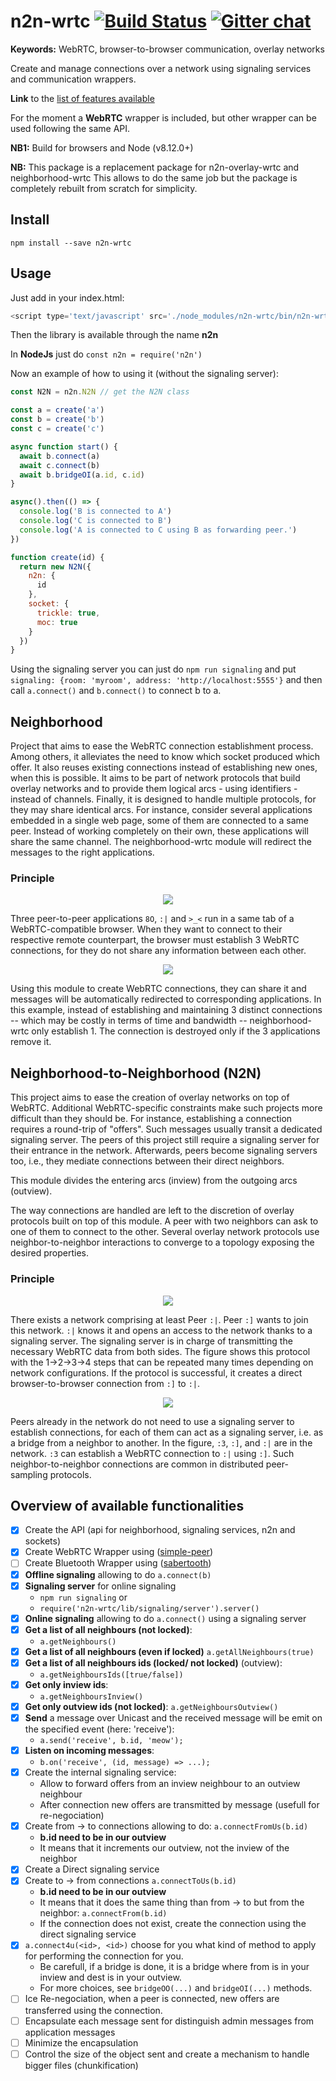 # n2n-wrtc [![Build Status](https://travis-ci.com/RAN3D/n2n-wrtc.svg?branch=master)](https://travis-ci.com/RAN3D/n2n-wrtc) [![Gitter chat](https://badges.gitter.im/gitterHQ/gitter.png)](https://gitter.im/ran3d/n2n-wrtc)

**Keywords:** WebRTC, browser-to-browser communication, overlay networks

Create and manage connections over a network using signaling services and communication wrappers.

 **Link** to the [list of features available](#features)

For the moment a **WebRTC** wrapper is included, but other wrapper can be used following the same API.

**NB1:** Build for browsers and Node (v8.12.0+)

**NB:** This package is a replacement package for n2n-overlay-wrtc and neighborhood-wrtc
This allows to do the same job but the package is completely rebuilt from scratch for simplicity.

## Install

```
npm install --save n2n-wrtc
```

## Usage

Just add in your index.html:
```js
<script type='text/javascript' src='./node_modules/n2n-wrtc/bin/n2n-wrtc.bundle.min.js'></script>
```

Then the library is available through the name **n2n**

In **NodeJs** just do `const n2n = require('n2n')`

Now an example of how to using it (without the signaling server):

```javascript
const N2N = n2n.N2N // get the N2N class

const a = create('a')
const b = create('b')
const c = create('c')

async function start() {
  await b.connect(a)
  await c.connect(b)
  await b.bridgeOI(a.id, c.id)
}

async().then(() => {
  console.log('B is connected to A')
  console.log('C is connected to B')
  console.log('A is connected to C using B as forwarding peer.')
})

function create(id) {
  return new N2N({
    n2n: {
      id
    },
    socket: {
      trickle: true,
      moc: true
    }
  })
}
```

Using the signaling server you can just do `npm run signaling` and put `signaling: {room: 'myroom', address: 'http://localhost:5555'}` and then call `a.connect()` and `b.connect()` to connect b to a.

## Neighborhood

Project that aims to ease the WebRTC connection establishment process. Among others, it alleviates the need to know which socket produced which offer. It also reuses existing connections instead of establishing new ones, when this is possible. It aims to be part of network protocols that build overlay networks and to provide them logical arcs - using identifiers - instead of channels. Finally, it is designed to handle multiple protocols, for they may share identical arcs. For instance, consider several applications embedded in a single web page, some of them are connected to a same peer. Instead of working completely on their own, these applications will share the same channel. The neighborhood-wrtc module will redirect the messages to the right applications.

### Principle

<p align="center">
<img src='./assets/img/notsharing.png#center' />
</p>

Three peer-to-peer applications ```8O```, ```:|``` and ```>_<``` run in a same
tab of a WebRTC-compatible browser. When they want to connect to their
respective remote counterpart, the browser must establish 3 WebRTC connections,
for they do not share any information between each other.

<p align="center">
<img src='./assets/img/sharing.png#center' />
</p>


Using this module to create WebRTC connections, they can share it and messages
will be automatically redirected to corresponding applications. In this example,
instead of establishing and maintaining 3 distinct connections -- which may be
costly in terms of time and bandwidth -- neighborhood-wrtc only establish 1. The
connection is destroyed only if the 3 applications remove it.

## Neighborhood-to-Neighborhood (N2N)

This project aims to ease the creation of overlay networks on top of WebRTC. Additional WebRTC-specific constraints make such projects more difficult than they should be. For instance, establishing a connection requires a round-trip of "offers". Such messages usually transit a dedicated signaling server. The peers of this project still require a signaling server for their entrance in the network. Afterwards, peers become signaling servers too, i.e., they mediate connections between their direct neighbors.

This module divides the entering arcs (inview) from the outgoing arcs (outview).

The way connections are handled are left to the discretion of overlay protocols built on top of this module. A peer with two neighbors can ask to one of them to connect to the other. Several overlay network protocols use neighbor-to-neighbor interactions to converge to a topology exposing the desired properties.

### Principle

<p align="center">
<img src='./assets/img/signal.png#center' />
</p>

There exists a network comprising at least Peer ```:|```. Peer ```:]``` wants to
join this network. ```:|``` knows it and opens an access to the network thanks
to a signaling server. The signaling server is in charge of transmitting the
necessary WebRTC data from both sides. The figure shows this protocol with the
1->2->3->4 steps that can be repeated many times depending on network
configurations. If the protocol is successful, it creates a direct
browser-to-browser connection from ```:]``` to ```:|```.

<p align="center">
<img  src='./assets/img/bridge.png#center' />
</p>

Peers already in the network do not need to use a signaling server to establish
connections, for each of them can act as a signaling server, i.e. as a bridge
from a neighbor to another. In the figure, `:3`, `:]`, and `:|` are
in the network. `:3` can establish a WebRTC connection to `:|` using
`:]`. Such neighbor-to-neighbor connections are common in distributed
peer-sampling protocols.

## Overview of available functionalities <a name='features'></a>
- [x] Create the API (api for neighborhood, signaling services, n2n and sockets)
- [x] Create WebRTC Wrapper using ([simple-peer](https://github.com/feross/simple-peer))
- [ ] Create Bluetooth Wrapper using ([sabertooth](http://sabertooth-io.github.io/))
- [x] **Offline signaling** allowing to do `a.connect(b)`
- [x] **Signaling server** for online signaling
  - `npm run signaling` or
  - `require('n2n-wrtc/lib/signaling/server').server()`
- [x] **Online signaling** allowing to do `a.connect()` using a signaling server
- [x] **Get a list of all neighbours (not locked)**:  
  - `a.getNeighbours()`
- [x] **Get a list of all neighbours (even if locked)** `a.getAllNeighbours(true)`
- [x] **Get a list of all neighbours ids (locked/ not locked)** (outview):
  - `a.getNeighboursIds([true/false])`
- [x] **Get only inview ids**:
  - `a.getNeighboursInview()`
- [x] **Get only outview ids (not locked)**: `a.getNeighboursOutview()`
- [x] **Send** a message over Unicast and the received message will be emit on the specified event (here: 'receive'):
  - `a.send('receive', b.id, 'meow');`
- [x] **Listen on incoming messages**:
  - `b.on('receive', (id, message) => ...);`
- [x] Create the internal signaling service:
  - Allow to forward offers from an inview neighbour to an outview neighbour
  - After connection new offers are transmitted by message (usefull for re-negociation)
- [x] Create from -> to connections allowing to do: `a.connectFromUs(b.id)`
  - **b.id need to be in our outview**
  - It means that it increments our outview, not the inview of the neighbor
- [x] Create a Direct signaling service
- [x] Create to -> from connections `a.connectToUs(b.id)`
  - **b.id need to be in our outview**
  - It means that it does the same thing than from -> to but from the neighbor: `a.connectFrom(b.id)`
  - If the connection does not exist, create the connection using the direct signaling service
- [x] `a.connect4u(<id>, <id>)` choose for you what kind of method to apply for performing the connection for you.
  - Be carefull, if a bridge is done, it is a bridge where from is in your inview and dest is in your outview.
  - For more choices, see `bridgeOO(...)` and `bridgeOI(...)` methods.
- [ ] Ice Re-negociation, when a peer is connected, new offers are transferred using the connection.
- [ ] Encapsulate each message sent for distinguish admin messages from application messages
- [ ] Minimize the encapsulation
- [ ] Control the size of the object sent and create a mechanism to handle bigger files (chunkification)
